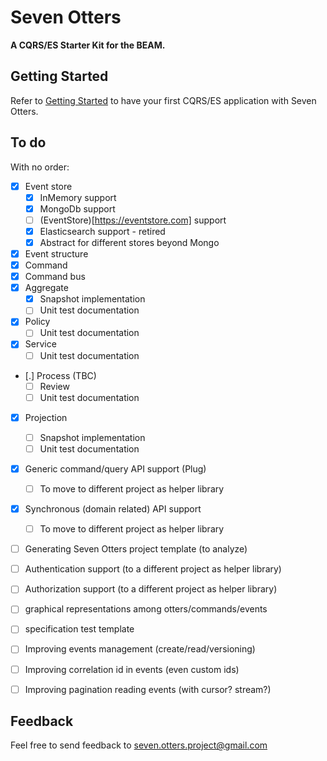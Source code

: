 # Seven Otters

**A CQRS/ES Starter Kit for the BEAM.**

## Getting Started

Refer to [Getting Started](https://hexdocs.pm/seven/getting_started.html) to have your first CQRS/ES application with Seven Otters.

## To do

With no order:

- [x] Event store
    - [x] InMemory support
    - [x] MongoDb support
    - [ ] (EventStore)[https://eventstore.com] support
    - [x] Elasticsearch support - retired
    - [x] Abstract for different stores beyond Mongo 
- [x] Event structure
- [x] Command
- [x] Command bus
- [x] Aggregate
    - [X] Snapshot implementation
    - [ ] Unit test documentation
- [x] Policy
    - [ ] Unit test documentation
- [x] Service
    - [ ] Unit test documentation
- [.] Process (TBC)
    - [ ] Review
    - [ ] Unit test documentation
- [x] Projection
    - [ ] Snapshot implementation
    - [ ] Unit test documentation
- [x] Generic command/query API support (Plug)
    - [ ] To move to different project as helper library
- [x] Synchronous (domain related) API support
    - [ ] To move to different project as helper library
- [ ] Generating Seven Otters project template (to analyze)
- [ ] Authentication support (to a different project as helper library)
- [ ] Authorization support (to a different project as helper library)
- [ ] graphical representations among otters/commands/events
- [ ] specification test template

- [ ] Improving events management (create/read/versioning)
- [ ] Improving correlation id in events (even custom ids)
- [ ] Improving pagination reading events (with cursor? stream?)

## Feedback
Feel free to send feedback to <seven.otters.project@gmail.com>
